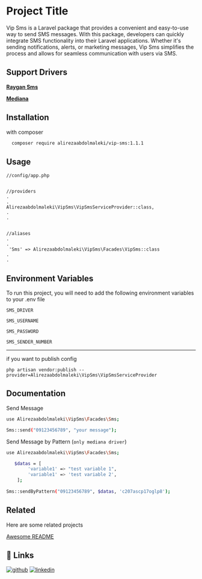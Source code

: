 
# Project Title

Vip Sms is a Laravel package that provides a convenient and easy-to-use way to send SMS messages. With this package, developers can quickly integrate SMS functionality into their Laravel applications. Whether it's sending notifications, alerts, or marketing messages, Vip Sms simplifies the process and allows for seamless communication with users via SMS.

## Support Drivers

[**Raygan Sms** ](https://raygansms.com)

[**Mediana** ](https://mediana.ir)



## Installation

with composer 

```bash
  composer require alirezaabdolmaleki/vip-sms:1.1.1
```
    

    
## Usage

```config/app.php
//config/app.php


//providers
.
.
Alirezaabdolmaleki\VipSms\VipSmsServiceProvider::class,
.
.


//aliases
.
.
 'Sms' => Alirezaabdolmaleki\VipSms\Facades\VipSms::class
.
.

```


## Environment Variables

To run this project, you will need to add the following environment variables to your .env file

`SMS_DRIVER`

`SMS_USERNAME`

`SMS_PASSWORD`

`SMS_SENDER_NUMBER`


 ---
if you want to publish config

`php artisan vendor:publish --provider=Alirezaabdolmaleki\VipSms\VipSmsServiceProvider`
## Documentation

Send Message 

```bash
use Alirezaabdolmaleki\VipSms\Facades\Sms;

Sms::send("09123456789", "your message");
```


Send Message by Pattern (`only mediana driver`)

```bash
use Alirezaabdolmaleki\VipSms\Facades\Sms;

   $datas = [
        'variable1' => "test variable 1",
        'variable1' => 'test variable 2',
    ];
    
Sms::sendByPattern("09123456789", $datas, 'c207ascp17oglp8');

```

## Related

Here are some related projects

[Awesome README](https://github.com/alirezaabdolmaleki/vip-sms)


## 🔗 Links
[![github](https://img.shields.io/badge/my_portfolio-000?style=for-the-badge&logo=ko-fi&logoColor=white)](https://github.com/alirezaabdolmaleki)
[![linkedin](https://img.shields.io/badge/linkedin-0A66C2?style=for-the-badge&logo=linkedin&logoColor=white)](https://www.linkedin.com/in/alirezaabdolmaleki/)


